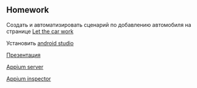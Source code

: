 ##  Homework

Создать и автоматизировать сценарий по добавлению автомобиля на странице [Let the car work](https://ilcarro.web.app/let-car-work)

Установить [android studio](https://developer.android.com/studio)

[Презентация](https://docs.google.com/presentation/d/15USBQHD19erT9VEMH6vMd82bjeRid3XH/edit?usp=sharing&ouid=100462493827587974016&rtpof=true&sd=true)

[Appium server](https://github.com/appium/appium-desktop/releases)

[Appium inspector](https://github.com/appium/appium-inspector/releases)





